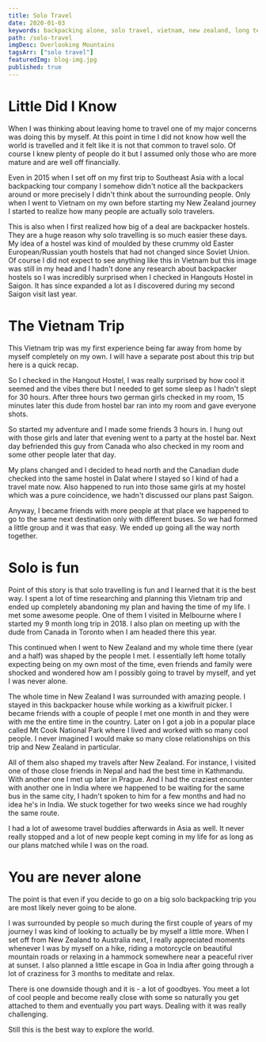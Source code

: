 ```yaml
---
title: Solo Travel
date: 2020-01-03
keywords: backpacking alone, solo travel, vietnam, new zealand, long term travel, meeting people travelling
path: /solo-travel
imgDesc: Overlooking Mountains
tagsArr: ["solo travel"]
featuredImg: blog-img.jpg
published: true
---
```


# Little Did I Know

When I was thinking about leaving home to travel one of my major concerns was doing this by myself. At this point in time I did not know how well the world is travelled and it felt like it is not that common to travel solo. Of course I knew plenty of people do it but I assumed only those who are more mature and are well off financially.

Even in 2015 when I set off on my first trip to Southeast Asia with a local backpacking tour company I somehow didn't notice all the backpackers around or more precisely I didn't think about the surrounding people. Only when I went to Vietnam on my own before starting my New Zealand journey I started to realize how many people are actually solo travelers.

This is also when I first realized how big of a deal are backpacker hostels. They are a huge reason why solo travelling is so much easier these days. My idea of a hostel was kind of moulded by these crummy old Easter European/Russian youth hostels that had not changed since Soviet Union. Of course I did not expect to see anything like this in Vietnam but this image was still in my head and I hadn't done any research about backpacker hostels so I was incredibly surprised when I checked in Hangouts Hostel in Saigon. It has since expanded a lot as I discovered during my second Saigon visit last year.

# The Vietnam Trip

This Vietnam trip was my first experience being far away from home by myself completely on my own. I will have a separate post about this trip but here is a quick recap.

So I checked in the Hangout Hostel, I was really surprised by how cool it seemed and the vibes there but I needed to get some sleep as I hadn't slept for 30 hours. After three hours two german girls checked in my room, 15 minutes later this dude from hostel bar ran into my room and gave everyone shots.

So started my adventure and I made some friends 3 hours in. I hung out with those girls and later that evening went to a party at the hostel bar. Next day befriended this guy from Canada who also checked in my room and some other people later that day.

My plans changed and I decided to head north and the Canadian dude checked into the same hostel in Dalat where I stayed so I kind of had a travel mate now. Also happened to run into those same girls at my hostel which was a pure coincidence, we hadn't discussed our plans past Saigon.

Anyway, I became friends with more people at that place we happened to go to the same next destination only with different buses. So we had formed a little group and it was that easy. We ended up going all the way north together.

# Solo is fun

Point of this story is that solo travelling is fun and I learned that it is the best way. I spent a lot of time researching and planning this Vietnam trip and ended up completely abandoning my plan and having the time of my life. I met some awesome people. One of them I visited in Melbourne where I started my 9 month long trip in 2018. I also plan on meeting up with the dude from Canada in Toronto when I am headed there this year.

This continued when I went to New Zealand and my whole time there (year and a half) was shaped by the people I met. I essentially left home totally expecting being on my own most of the time, even friends and family were shocked and wondered how am I possibly going to travel by myself, and yet I was never alone.

The whole time in New Zealand I was surrounded with amazing people. I stayed in this backpacker house while working as a kiwifruit picker. I became friends with a couple of people I met one month in and they were with me the entire time in the country. Later on I got a job in a popular place called Mt Cook National Park where I lived and worked with so many cool people. I never imagined I would make so many close relationships on this trip and New Zealand in particular.

All of them also shaped my travels after New Zealand. For instance, I visited one of those close friends in Nepal and had the best time in Kathmandu. With another one I met up later in Prague. And I had the craziest encounter with another one in India where we happened to be waiting for the same bus in the same city, I hadn't spoken to him for a few months and had no idea he's in India. We stuck together for two weeks since we had roughly the same route.

I had a lot of awesome travel buddies afterwards in Asia as well. It never really stopped and a lot of new people kept coming in my life for as long as our plans matched while I was on the road.

# You are never alone

The point is that even if you decide to go on a big solo backpacking trip you are most likely never going to be alone.

I was surrounded by people so much during the first couple of years of my journey I was kind of looking to actually be by myself a little more. When I set off from New Zealand to Australia next, I really appreciated moments whenever I was by myself on a hike, riding a motorcycle on beautiful mountain roads or relaxing in a hammock somewhere near a peaceful river at sunset. I also planned a little escape in Goa in India after going through a lot of craziness for 3 months to meditate and relax.

There is one downside though and it is - a lot of goodbyes. You meet a lot of cool people and become really close with some so naturally you get attached to them and eventually you part ways. Dealing with it was really challenging.

Still this is the best way to explore the world.
